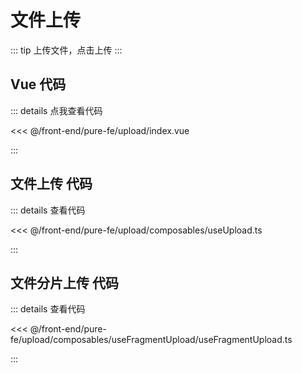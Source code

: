 <!--
 * @Author: Youzege
 * @Date: 2022-12-26 18:28:36
 * @LastEditors: Youzege
 * @LastEditTime: 2022-12-26 23:26:03
-->
<script setup>
import Upload from './index.vue'
</script>

# 文件上传

::: tip
上传文件，点击上传
:::

<Upload />

## Vue 代码

::: details 点我查看代码

<<< @/front-end/pure-fe/upload/index.vue

:::

## 文件上传 代码

::: details 查看代码

<<< @/front-end/pure-fe/upload/composables/useUpload.ts

:::

## 文件分片上传 代码

::: details 查看代码

<<< @/front-end/pure-fe/upload/composables/useFragmentUpload/useFragmentUpload.ts

:::
